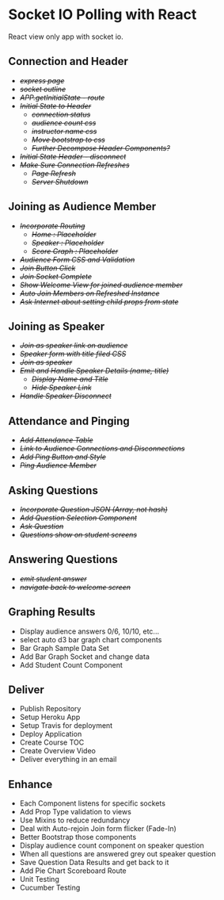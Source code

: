 Socket IO Polling with React
============================
React view only app with socket io.

Connection and Header
---------------------
* *~~express page~~*
* *~~socket outline~~*
* *~~APP.getInitialState - route~~*
* *~~Initial State to Header~~*
    * *~~connection status~~*
    * *~~audience count css~~*
    * *~~instructor name css~~*
    * *~~Move bootstrap to css~~*
    * *~~Further Decompose Header Components?~~*
* *~~Initial State Header - disconnect~~*
* *~~Make Sure Connection Refreshes~~*
    * *~~Page Refresh~~*
    * *~~Server Shutdown~~*

Joining as Audience Member
--------------------------
* *~~Incorporate Routing~~*
    * *~~Home : Placeholder~~*
    * *~~Speaker : Placeholder~~*
    * *~~Score Graph : Placeholder~~*
* *~~Audience Form CSS and Validation~~*
* *~~Join Button Click~~*
* *~~Join Socket Complete~~*
* *~~Show Welcome View for joined audience member~~*
* *~~Auto Join Members on Refreshed Instance~~*
* *~~Ask Internet about setting child props from state~~*

Joining as Speaker
------------------
* *~~Join as speaker link on audience~~*
* *~~Speaker form with title filed CSS~~*
* *~~Join as speaker~~*
* *~~Emit and Handle Speaker Details (name, title)~~*
    * *~~Display Name and Title~~*
    * *~~Hide Speaker Link~~*
* *~~Handle Speaker Disconnect~~*

Attendance and Pinging
-----------------------
* *~~Add Attendance Table~~*
* *~~Link to Audience Connections and Disconnections~~*
* *~~Add Ping Button and Style~~*
* *~~Ping Audience Member~~*

Asking Questions
----------------
* *~~Incorporate Question JSON (Array, not hash)~~*
* *~~Add Question Selection Component~~*
* *~~Ask Question~~*
* *~~Questions show on student screens~~*

Answering Questions
--------------------
* *~~emit student answer~~*
* *~~navigate back to welcome screen~~*

Graphing Results
-----------------
* Display audience answers 0/6, 10/10, etc...
* select auto d3 bar graph chart components
* Bar Graph Sample Data Set
* Add Bar Graph Socket and change data
* Add Student Count Component

Deliver
-------
* Publish Repository
* Setup Heroku App
* Setup Travis for deployment
* Deploy Application
* Create Course TOC
* Create Overview Video
* Deliver everything in an email

Enhance
-------
* Each Component listens for specific sockets
* Add Prop Type validation to views
* Use Mixins to reduce redundancy
* Deal with Auto-rejoin Join form flicker (Fade-In)
* Better Bootstrap those components
* Display audience count component on speaker question
* When all questions are answered grey out speaker question
* Save Question Data Results and get back to it
* Add Pie Chart Scoreboard Route
* Unit Testing
* Cucumber Testing